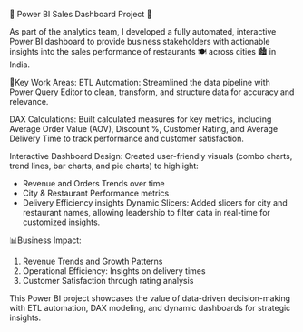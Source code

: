 🚀 Power BI Sales Dashboard Project 🚀

As part of the analytics team, I developed a fully automated, interactive Power BI dashboard to provide business stakeholders with actionable insights into the sales performance of restaurants 🍽️ across cities 🏙️ in India.

🌟Key Work Areas:
ETL Automation: Streamlined the data pipeline with Power Query Editor to clean, transform, and structure data for accuracy and relevance.

DAX Calculations: Built calculated measures for key metrics, including Average Order Value (AOV), Discount %, Customer Rating, and Average Delivery Time to track performance and customer satisfaction.

Interactive Dashboard Design: Created user-friendly visuals (combo charts, trend lines, bar charts, and pie charts) to highlight:
 - Revenue and Orders Trends over time
 - City & Restaurant Performance metrics
 - Delivery Efficiency insights
Dynamic Slicers: Added slicers for city and restaurant names, allowing leadership to filter data in real-time for customized insights.

📊Business Impact:
1. Revenue Trends and Growth Patterns
2. Operational Efficiency: Insights on delivery times
3. Customer Satisfaction through rating analysis

This Power BI project showcases the value of data-driven decision-making with ETL automation, DAX modeling, and dynamic dashboards for strategic insights.
